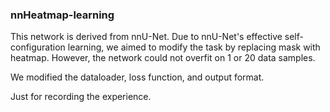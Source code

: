 ### nnHeatmap-learning

This network is derived from nnU-Net. Due to nnU-Net's effective self-configuration learning, we aimed to modify the task by replacing mask with heatmap. However, the network could not overfit on 1 or 20 data samples.

We modified the dataloader, loss function, and output format.

Just for recording the experience.
